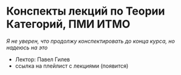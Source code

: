 # Конспекты лекций по Теории Категорий, ПМИ ИТМО

*Я не уверен, что продолжу конспектировать до конца курса, но надеюсь на это*
- Лектор: Павел Гилев
- ссылка на плейлист с лекциями (появится)
